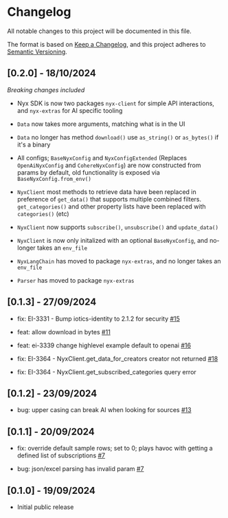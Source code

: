 # Changelog

All notable changes to this project will be documented in this file.

The format is based on [Keep a Changelog](https://keepachangelog.com/en/1.0.0/),
and this project adheres to [Semantic Versioning](https://semver.org/spec/v2.0.0.html).

## [0.2.0] - 18/10/2024

*Breaking changes included*

- Nyx SDK is now two packages `nyx-client` for simple API interactions, and `nyx-extras` for AI specific tooling

- `Data` now takes more arguments, matching what is in the UI

- `Data` no longer has method `download()` use `as_string()` or `as_bytes()` if it's a binary

- All configs; `BaseNyxConfig` and `NyxConfigExtended` (Replaces `OpenAiNyxConfig` and `CohereNyxConfig`) are now
  constructed from params by default, old functionality is exposed via `BaseNyxConfig.from_env()`

- `NyxClient` most methods to retrieve data have been replaced in preference of `get_data()` that supports multiple
  combined filters. `get_categories()` and other property lists have been replaced with `categories()` (etc)

- `NyxClient` now supports `subscribe()`, `unsubscribe()` and `update_data()`

- `NyxClient` is now only initalized with an optional `BaseNyxConfig`, and no-longer takes an `env_file`

- `NyxLangChain` has moved to package `nyx-extras`, and no longer takes an `env_file`

- `Parser` has moved to package `nyx-extras`

## [0.1.3] - 27/09/2024

- fix: EI-3331 - Bump iotics-identity to 2.1.2 for security [#15](https://github.com/Iotic-Labs/nyx-sdk/pull/15)

- feat: allow download in bytes [#11](https://github.com/Iotic-Labs/nyx-sdk/pull/11)

- feat: ei-3339 change highlevel example default to openai [#16](https://github.com/Iotic-Labs/nyx-sdk/pull/16)

- fix: EI-3364 - NyxClient.get_data_for_creators creator not returned [#18](https://github.com/Iotic-Labs/nyx-sdk/pull/18)

- fix: EI-3364 - NyxClient.get_subscribed_categories query error

## [0.1.2] - 23/09/2024

- bug: upper casing can break AI when looking for sources [#13](https://github.com/Iotic-Labs/nyx-sdk/pull/13)

## [0.1.1] - 20/09/2024

- fix: override default sample rows; set to 0; plays havoc with getting a defined list of subscriptions [#7](https://github.com/Iotic-Labs/nyx-sdk/pull/7)

- bug: json/excel parsing has invalid param [#7](https://github.com/Iotic-Labs/nyx-sdk/pull/7)

## [0.1.0] - 19/09/2024

- Initial public release
